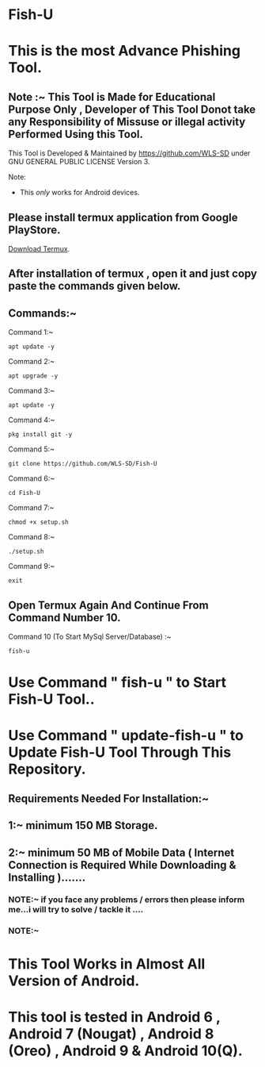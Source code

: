 # Fish-U
# This is the most Advance Phishing Tool.
## Note :~ This Tool is Made for Educational Purpose Only , Developer of This Tool Donot take any Responsibility of Missuse or illegal activity Performed Using this Tool.




This Tool is Developed & Maintained by https://github.com/WLS-SD under GNU GENERAL PUBLIC LICENSE Version 3.

  
Note:
* This _only_ works for Android devices.

## Please install termux application from Google PlayStore.
[Download Termux](https://play.google.com/store/apps/details?id=com.termux).

## After installation of termux , open it and just copy paste the commands given below.

## Commands:~

Command 1:~
```
apt update -y
```

Command 2:~
```
apt upgrade -y
```

Command 3:~
```
apt update -y
```


Command 4:~
```
pkg install git -y
```

Command 5:~
```
git clone https://github.com/WLS-SD/Fish-U
```

Command 6:~
```
cd Fish-U
```

Command 7:~
```
chmod +x setup.sh
```

Command 8:~
```
./setup.sh
```


Command 9:~
```
exit
```

## Open Termux Again And Continue From Command Number 10.


Command 10 (To Start MySql Server/Database) :~
```
fish-u
```


# Use Command  " fish-u " to Start Fish-U Tool..
# Use Command  " update-fish-u " to Update Fish-U Tool Through This Repository.


## Requirements Needed For Installation:~
## 1:~ minimum 150 MB Storage.
## 2:~ minimum 50 MB of Mobile Data ( Internet Connection is  Required While Downloading & Installing ).......

### NOTE:~ if you face any problems / errors then please inform me...i will try to solve / tackle it ....

### NOTE:~
# This Tool Works in Almost All Version of Android.
# This tool is tested in Android 6 , Android 7 (Nougat) , Android 8 (Oreo) , Android 9 &  Android 10(Q).


